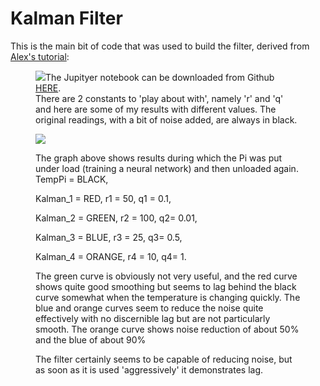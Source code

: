 # Kalman Filter

<p></p>
<p>This is the main bit of code that was used to build the filter, derived from <a href="https://www.kalmanfilter.net/default.aspx" target="_blank">Alex's tutorial</a>:</p>

<figure><img class="lazy" src="https://cdn.hackaday.io/images/5029601563614846858.jpg">The Jupityer notebook can be downloaded from Github <a href="https://github.com/paddygoat/Kalman-Filters/blob/master/Kalman_Temperatures_Pi_Internal_Sensor.ipynb" target="_blank">HERE</a>.<br>There are 2 constants to 'play about with', namely 'r' and 'q' and here are some of my results with different values. The original readings, with a bit of noise added, are always in black.<br></figure>

<figure><img class="lazy" src="https://github.com/paddygoat/Kalman-Filters/blob/master/graph24.jpg"><p>The graph above shows results during which the Pi was put under load (training a neural network) and then unloaded again.
<br>TempPi = BLACK, <br></p>
<p>Kalman_1 = RED, r1 = 50, q1 = 0.1,<br></p>
<p>Kalman_2 = GREEN, r2 = 100, q2= 0.01,<br></p>
<p>Kalman_3 = BLUE, r3 = 25, q3= 0.5,<br></p>
<p>Kalman_4 = ORANGE, r4 = 10, q4= 1.<br></p>
<p>The green curve is obviously not very useful, and the red curve shows quite good smoothing but seems to lag behind the black curve somewhat when the temperature is changing quickly. The blue and orange curves seem to reduce the noise quite effectively with no discernible lag but are not particularly smooth. The orange curve shows noise reduction of about 50% and the blue of about 90%</p>
<p>The filter certainly seems to be capable of reducing noise, but as soon as it is used 'aggressively' it demonstrates lag.<br><br></p></figure>
